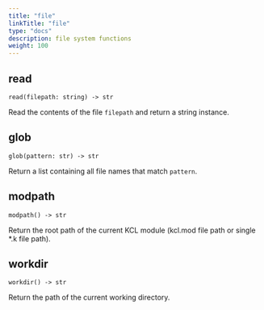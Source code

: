 ```yaml
---
title: "file"
linkTitle: "file"
type: "docs"
description: file system functions
weight: 100
---
```


## read

`read(filepath: string) -> str`

Read the contents of the file `filepath` and return a string instance.

## glob

`glob(pattern: str) -> str`

Return a list containing all file names that match `pattern`.

## modpath

`modpath() -> str`

Return the root path of the current KCL module (kcl.mod file path or single *.k file path).

## workdir

`workdir() -> str`

Return the path of the current working directory.
